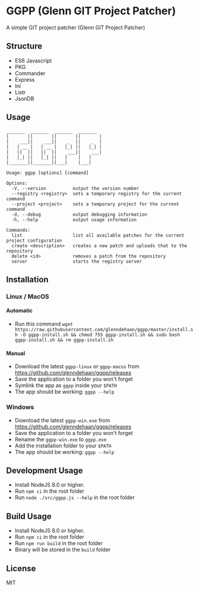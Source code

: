 # GGPP (Glenn GIT Project Patcher)

A simple GIT project patcher (Glenn GIT Project Patcher)

## Structure
- ES6 Javascript
- PKG
- Commander
- Express
- Ini
- Listr
- JsonDB

## Usage
```
_______  _______  _______  _______  
|       ||       ||       ||       |
|    ___||    ___||    _  ||    _  |
|   | __ |   | __ |   |_| ||   |_| |
|   ||  ||   ||  ||    ___||    ___|
|   |_| ||   |_| ||   |    |   |    
|_______||_______||___|    |___|    

Usage: ggpp [options] [command]

Options:
  -V, --version          output the version number
  --registry <registry>  sets a temporary registry for the current command
  --project <project>    sets a temporary project for the current command
  -d, --debug            output debugging information
  -h, --help             output usage information

Commands:
  list                   list all available patches for the current project configuration
  create <description>   creates a new patch and uploads that to the repository
  delete <id>            removes a patch from the repository
  server                 starts the registry server
```

## Installation
### Linux / MacOS
#### Automatic
- Run this command `wget https://raw.githubusercontent.com/glenndehaan/ggpp/master/install.sh -O ggpp-install.sh && chmod 755 ggpp-install.sh && sudo bash ggpp-install.sh && rm ggpp-install.sh`

#### Manual
- Download the latest `ggpp-linux` or `ggpp-macos` from https://github.com/glenndehaan/ggpp/releases
- Save the application to a folder you won't forget
- Symlink the app as `ggpp` inside your `$PATH`
- The app should be working: `ggpp --help`

### Windows
- Download the latest `ggpp-win.exe` from https://github.com/glenndehaan/ggpp/releases
- Save the application to a folder you won't forget
- Rename the `ggpp-win.exe` to `ggpp.exe`
- Add the installation folder to your `$PATH`
- The app should be working: `ggpp --help`

## Development Usage
- Install NodeJS 8.0 or higher.
- Run `npm ci` in the root folder
- Run `node ./src/ggpp.js --help` in the root folder

## Build Usage
- Install NodeJS 8.0 or higher.
- Run `npm ci` in the root folder
- Run `npm run build` in the root folder
- Binary will be stored in the `build` folder

## License

MIT
